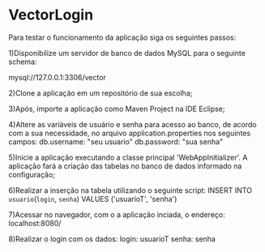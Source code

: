 # VectorLogin

Para testar o funcionamento da aplicação siga os seguintes passos:
 
1)Disponibilize um servidor de banco de dados MySQL para o seguinte schema:
  
  mysql://127.0.0.1:3306/vector

2)Clone a aplicação em um repositório de sua escolha;

3)Após, importe a aplicação como Maven Project na IDE Eclipse;

4)Altere as variáveis de usuário e senha para acesso ao banco, de acordo com a sua necessidade, no arquivo application.properties
  nos seguintes campos:
    db.username: "seu usuario"
    db.password: "sua senha"
    
5)Inicie a aplicação executando a classe principal 'WebAppInitializer'. A aplicação fará a criação das tabelas no banco de dados informado na configuração;

6)Realizar a inserção na tabela utilizando o seguinte script:
  INSERT INTO `usuario`(`login`, `senha`) VALUES ('usuarioT', 'senha')

7)Acessar no navegador, com o a aplicação inciada, o endereço: 
  localhost:8080/

8)Realizar o login com os dados:
  login: usuarioT
  senha: senha
